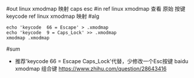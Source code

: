#out
linux xmodmap 映射 caps esc
#in
ref linux xmodmap 查看 原始 按键 keycode
ref linux xmodmap 映射
#alg
```
echo 'keycode  66 = Escape' > .xmodmap
echo 'keycode  9 = Caps_Lock' >> .xmodmap
xmodmap .xmodmap
```
#sum
- 推荐'keycode  66 = Escape Caps_Lock'代替，少修改一个Esc按键
baidu xmodmap 组合键
https://www.zhihu.com/question/28643416
